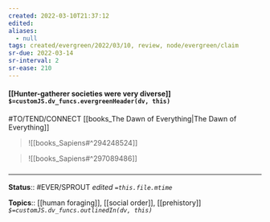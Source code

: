 ```yaml
---
created: 2022-03-10T21:37:12 
edited: 
aliases:
  - null
tags: created/evergreen/2022/03/10, review, node/evergreen/claim
sr-due: 2022-03-14
sr-interval: 2
sr-ease: 210
---
```


#### [[Hunter-gatherer societies were very diverse]] `$=customJS.dv_funcs.evergreenHeader(dv, this)`

#TO/TEND/CONNECT [[books_The Dawn of Everything|The Dawn of Everything]]
> ![[books_Sapiens#^294248524]]

> ![[books_Sapiens#^297089486]]


### <hr class="footnote"/>

**Status**:: #EVER/SPROUT
*edited `=this.file.mtime`*

**Topics**:: [[human foraging]], [[social order]], [[prehistory]]
*`$=customJS.dv_funcs.outlinedIn(dv, this)`*
